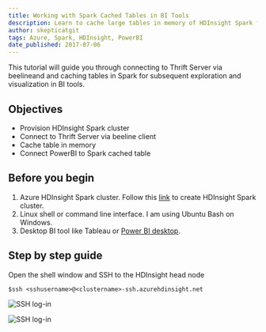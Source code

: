 ```yaml
---
title: Working with Spark Cached Tables in BI Tools
description: Learn to cache large tables in memory of HDInsight Spark for fast data exploration and visualization in PowerBI.
author: skepticatgit
tags: Azure, Spark, HDInsight, PowerBI
date_published: 2017-07-06
---
```

This tutorial will guide you through connecting to Thrift Server via beelineand
and caching tables in Spark for subsequent exploration 
and visualization in BI tools.

## Objectives
- Provision HDInsight Spark cluster
- Connect to Thrift Server via beeline client
- Cache table in memory
- Connect PowerBI to Spark cached table 

## Before you begin

1. Azure HDInsight Spark cluster. Follow this [link](https://docs.microsoft.com/en-us/azure/hdinsight/hdinsight-apache-spark-jupyter-spark-sql) to create HDInsight Spark cluster.
2. Linux shell or command line interface. I am using Ubuntu Bash on Windows.
3. Desktop BI tool like Tableau or [Power BI desktop](https://powerbi.microsoft.com/en-us/downloads/).

## Step by step guide

Open the shell window and SSH to the HDInsight head node

    $ssh <sshusername>@<clustername>-ssh.azurehdinsight.net

![SSH log-in](https://github.com/skepticatgit/tutorials/blob/master/sparktblcache/images/Img1.jpg?raw=true "SSH log-in")

![SSH log-in](https://github.com/skepticatgit/tutorials/blob/master/sparktblcache/images/Img2.jpg?raw=true "SSH log-in")
